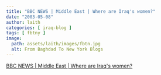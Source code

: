 ```yaml
---
title: "BBC NEWS | Middle East | Where are Iraq's women?"
date: "2003-05-08"
author: laith
categories: [ iraq-blog ]
tags: [ fbtny ]
image:
  path: assets/laith/images/fbtn.jpg
  alt: From Baghdad To New York Blogs
---
```


[BBC NEWS | Middle East | Where are Iraq's women?](https://news.bbc.co.uk/2/hi/middle_east/3007381.stm)
